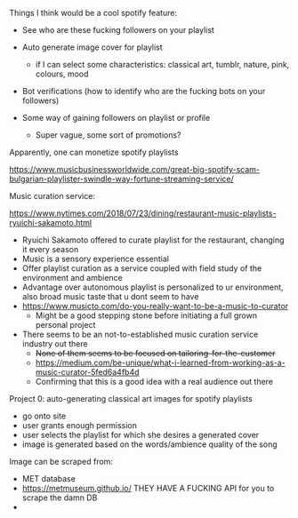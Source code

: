 Things I think would be a cool spotify feature:

- See who are these fucking followers on your playlist

- Auto generate image cover for playlist
  - if I can select some characteristics: classical art, tumblr, nature, pink, colours, mood
- Bot verifications (how to identify who are the fucking bots on your followers)
- Some way of gaining followers on playlist or profile
  - Super vague, some sort of promotions?



Apparently, one can monetize spotify playlists

https://www.musicbusinessworldwide.com/great-big-spotify-scam-bulgarian-playlister-swindle-way-fortune-streaming-service/

Music curation service:

https://www.nytimes.com/2018/07/23/dining/restaurant-music-playlists-ryuichi-sakamoto.html

- Ryuichi Sakamoto offered to curate playlist for the restaurant, changing it every season
- Music is a sensory experience essential
- Offer playlist curation as a service coupled with field study of the environment and ambience
- Advantage over autonomous playlist is personalized to ur environment, also broad music taste that u dont seem to have
- https://www.musicto.com/do-you-really-want-to-be-a-music-to-curator 
  - Might be a good stepping stone before initiating a full grown personal project
- There seems to be an not-to-established music curation service industry out there
  - ~~None of them seems to be focused on tailoring-for-the-customer~~
  - https://medium.com/be-unique/what-i-learned-from-working-as-a-music-curator-5fed6a4fb4d
  - Confirming that this is a good idea with a real audience out there





Project 0: auto-generating classical art images for spotify playlists

- go onto site
- user grants enough permission
- user selects the playlist for which she desires a generated cover
- image is generated based on the words/ambience quality of the song

Image can be scraped from:

- MET database
- https://metmuseum.github.io/ THEY HAVE A FUCKING API for you to scrape the damn DB
- 